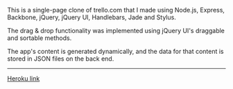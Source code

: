 This is a single-page clone of trello.com that I made using Node.js, Express, Backbone, jQuery, jQuery UI, Handlebars, Jade and Stylus.

The drag & drop functionality was implemented using jQuery UI's draggable and sortable methods.

The app's content is generated dynamically, and the data for that content is stored in JSON files on the back end.

-----
[Heroku link](https://rg-trello-clone.herokuapp.com/)
